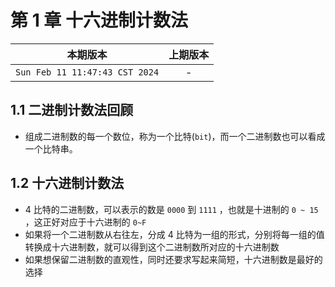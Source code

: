 # 第 1 章 十六进制计数法

|本期版本|上期版本|
|:---:|:---:|
|`Sun Feb 11 11:47:43 CST 2024`| -

## 1.1 二进制计数法回顾

* 组成二进制数的每一个数位，称为一个比特(`bit`)，而一个二进制数也可以看成一个比特串。


## 1.2 十六进制计数法

* 4 比特的二进制数，可以表示的数是 `0000` 到 `1111` ，也就是十进制的 `0 ~ 15` ，这正好对应于十六进制的 `0~F`
* 如果将一个二进制数从右往左，分成 4 比特为一组的形式，分别将每一组的值转换成十六进制数，就可以得到这个二进制数所对应的十六进制数
* 如果想保留二进制数的直观性，同时还要求写起来简短，十六进制数是最好的选择